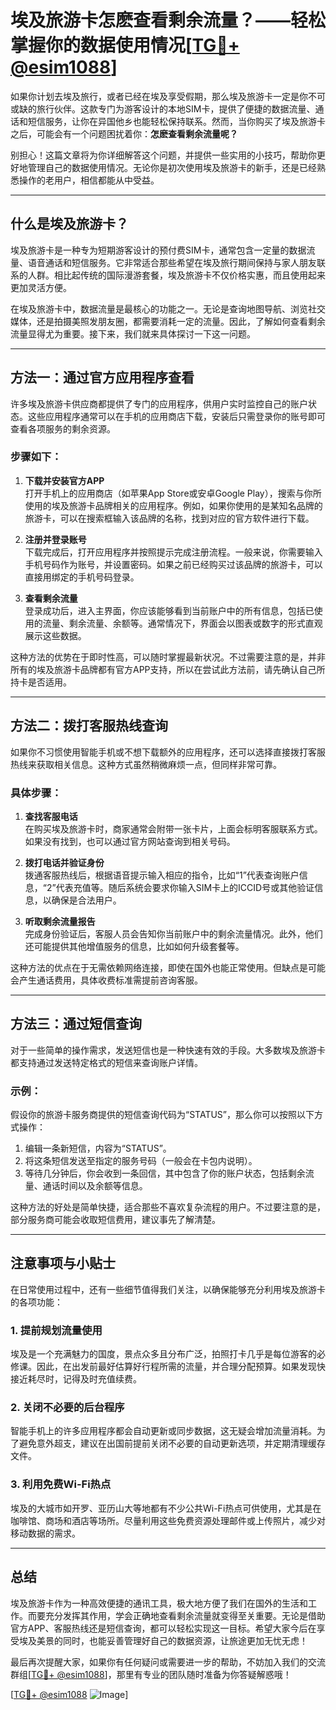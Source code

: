# 埃及旅游卡怎麽查看剩余流量？——轻松掌握你的数据使用情况[[TG💪+ @esim1088](https://t.me/s/esim1088)]

如果你计划去埃及旅行，或者已经在埃及享受假期，那么埃及旅游卡一定是你不可或缺的旅行伙伴。这款专门为游客设计的本地SIM卡，提供了便捷的数据流量、通话和短信服务，让你在异国他乡也能轻松保持联系。然而，当你购买了埃及旅游卡之后，可能会有一个问题困扰着你：**怎麽查看剩余流量呢？**

别担心！这篇文章将为你详细解答这个问题，并提供一些实用的小技巧，帮助你更好地管理自己的数据使用情况。无论你是初次使用埃及旅游卡的新手，还是已经熟悉操作的老用户，相信都能从中受益。

---

## 什么是埃及旅游卡？

埃及旅游卡是一种专为短期游客设计的预付费SIM卡，通常包含一定量的数据流量、语音通话和短信服务。它非常适合那些希望在埃及旅行期间保持与家人朋友联系的人群。相比起传统的国际漫游套餐，埃及旅游卡不仅价格实惠，而且使用起来更加灵活方便。

在埃及旅游卡中，数据流量是最核心的功能之一。无论是查询地图导航、浏览社交媒体，还是拍摄美照发朋友圈，都需要消耗一定的流量。因此，了解如何查看剩余流量显得尤为重要。接下来，我们就来具体探讨一下这一问题。

---

## 方法一：通过官方应用程序查看

许多埃及旅游卡供应商都提供了专门的应用程序，供用户实时监控自己的账户状态。这些应用程序通常可以在手机的应用商店下载，安装后只需登录你的账号即可查看各项服务的剩余资源。

### 步骤如下：
1. **下载并安装官方APP**  
   打开手机上的应用商店（如苹果App Store或安卓Google Play），搜索与你所使用的埃及旅游卡品牌相关的应用程序。例如，如果你使用的是某知名品牌的旅游卡，可以在搜索框输入该品牌的名称，找到对应的官方软件进行下载。

2. **注册并登录账号**  
   下载完成后，打开应用程序并按照提示完成注册流程。一般来说，你需要输入手机号码作为账号，并设置密码。如果之前已经购买过该品牌的旅游卡，可以直接用绑定的手机号码登录。

3. **查看剩余流量**  
   登录成功后，进入主界面，你应该能够看到当前账户中的所有信息，包括已使用的流量、剩余流量、余额等。通常情况下，界面会以图表或数字的形式直观展示这些数据。

这种方法的优势在于即时性高，可以随时掌握最新状况。不过需要注意的是，并非所有的埃及旅游卡品牌都有官方APP支持，所以在尝试此方法前，请先确认自己所持卡是否适用。

---

## 方法二：拨打客服热线查询

如果你不习惯使用智能手机或不想下载额外的应用程序，还可以选择直接拨打客服热线来获取相关信息。这种方式虽然稍微麻烦一点，但同样非常可靠。

### 具体步骤：
1. **查找客服电话**  
   在购买埃及旅游卡时，商家通常会附带一张卡片，上面会标明客服联系方式。如果没有找到，也可以通过官方网站查询到相关号码。

2. **拨打电话并验证身份**  
   拨通客服热线后，根据语音提示输入相应的指令，比如“1”代表查询账户信息，“2”代表充值等。随后系统会要求你输入SIM卡上的ICCID号或其他验证信息，以确保是合法用户。

3. **听取剩余流量报告**  
   完成身份验证后，客服人员会告知你当前账户中的剩余流量情况。此外，他们还可能提供其他增值服务的信息，比如如何升级套餐等。

这种方法的优点在于无需依赖网络连接，即使在国外也能正常使用。但缺点是可能会产生通话费用，具体收费标准需提前咨询客服。

---

## 方法三：通过短信查询

对于一些简单的操作需求，发送短信也是一种快速有效的手段。大多数埃及旅游卡都支持通过发送特定格式的短信来查询账户详情。

### 示例：
假设你的旅游卡服务商提供的短信查询代码为“STATUS”，那么你可以按照以下方式操作：
1. 编辑一条新短信，内容为“STATUS”。
2. 将这条短信发送至指定的服务号码（一般会在卡包内说明）。
3. 等待几分钟后，你会收到一条回信，其中包含了你的账户状态，包括剩余流量、通话时间以及余额等信息。

这种方法的好处是简单快捷，适合那些不喜欢复杂流程的用户。不过要注意的是，部分服务商可能会收取短信费用，建议事先了解清楚。

---

## 注意事项与小贴士

在日常使用过程中，还有一些细节值得我们关注，以确保能够充分利用埃及旅游卡的各项功能：

### 1. 提前规划流量使用
埃及是一个充满魅力的国度，景点众多且分布广泛，拍照打卡几乎是每位游客的必修课。因此，在出发前最好估算好行程所需的流量，并合理分配预算。如果发现快接近耗尽时，记得及时充值续费。

### 2. 关闭不必要的后台程序
智能手机上的许多应用程序都会自动更新或同步数据，这无疑会增加流量消耗。为了避免意外超支，建议在出国前提前关闭不必要的自动更新选项，并定期清理缓存文件。

### 3. 利用免费Wi-Fi热点
埃及的大城市如开罗、亚历山大等地都有不少公共Wi-Fi热点可供使用，尤其是在咖啡馆、商场和酒店等场所。尽量利用这些免费资源处理邮件或上传照片，减少对移动数据的需求。

---

## 总结

埃及旅游卡作为一种高效便捷的通讯工具，极大地方便了我们在国外的生活和工作。而要充分发挥其作用，学会正确地查看剩余流量就变得至关重要。无论是借助官方APP、客服热线还是短信查询，都可以轻松实现这一目标。希望大家今后在享受埃及美景的同时，也能妥善管理好自己的数据资源，让旅途更加无忧无虑！

最后再次提醒大家，如果你有任何疑问或需要进一步的帮助，不妨加入我们的交流群组[[TG💪+ @esim1088](https://t.me/s/esim1088)]，那里有专业的团队随时准备为你答疑解惑哦！

[[TG💪+ @esim1088](https://t.me/s/esim1088) ![Image](https://i.postimg.cc/4NQfJmqS/Snipaste-2025-05-13-00-14-12.png)]